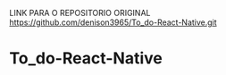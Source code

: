 LINK PARA O REPOSITORIO ORIGINAL https://github.com/denison3965/To_do-React-Native.git

# To_do-React-Native
